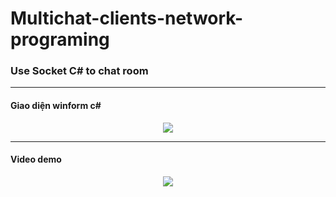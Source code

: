 # Multichat-clients-network-programing
### Use Socket C# to chat room 
---
#### Giao diện winform c#
<p align="center">
    <img src="https://res.cloudinary.com/dl3hvap4a/image/upload/v1695998642/h%C3%ACnh_%E1%BA%A3nh_2023-09-29_214351685_iq2eul.png" />
</p>

---

#### Video demo
<div style="display: flex; justify-content: center; align-item:center">
      <a href="https://www.youtube.com/watch?v=5pINa37XuR0">
         <img src="https://res.cloudinary.com/dl3hvap4a/image/upload/v1693676581/b0vreu1mpt7hk3tbrcuz.gif" ">
      </a>
</div>
